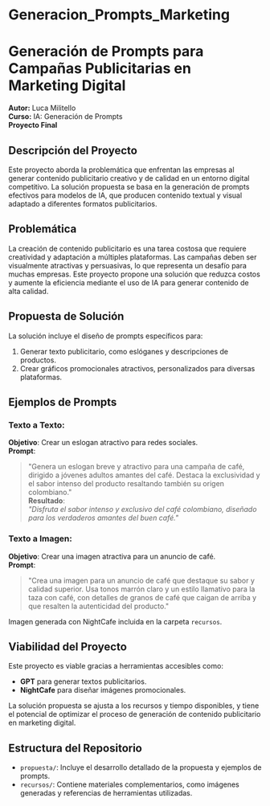 # Generacion_Prompts_Marketing
# Generación de Prompts para Campañas Publicitarias en Marketing Digital

**Autor:** Luca Militello  
**Curso:** IA: Generación de Prompts  
**Proyecto Final**  

## Descripción del Proyecto
Este proyecto aborda la problemática que enfrentan las empresas al generar contenido publicitario creativo y de calidad en un entorno digital competitivo. La solución propuesta se basa en la generación de prompts efectivos para modelos de IA, que producen contenido textual y visual adaptado a diferentes formatos publicitarios.

## Problemática
La creación de contenido publicitario es una tarea costosa que requiere creatividad y adaptación a múltiples plataformas. Las campañas deben ser visualmente atractivas y persuasivas, lo que representa un desafío para muchas empresas. Este proyecto propone una solución que reduzca costos y aumente la eficiencia mediante el uso de IA para generar contenido de alta calidad.

## Propuesta de Solución
La solución incluye el diseño de prompts específicos para:
1. Generar texto publicitario, como eslóganes y descripciones de productos.
2. Crear gráficos promocionales atractivos, personalizados para diversas plataformas.

## Ejemplos de Prompts
### Texto a Texto:
**Objetivo**: Crear un eslogan atractivo para redes sociales.  
**Prompt**:  
> "Genera un eslogan breve y atractivo para una campaña de café, dirigido a jóvenes adultos amantes del café. Destaca la exclusividad y el sabor intenso del producto resaltando también su origen colombiano."  
**Resultado**:  
*"Disfruta el sabor intenso y exclusivo del café colombiano, diseñado para los verdaderos amantes del buen café."*

### Texto a Imagen:
**Objetivo**: Crear una imagen atractiva para un anuncio de café.  
**Prompt**:  
> "Crea una imagen para un anuncio de café que destaque su sabor y calidad superior. Usa tonos marrón claro y un estilo llamativo para la taza con café, con detalles de granos de café que caigan de arriba y que resalten la autenticidad del producto."  

Imagen generada con NightCafe incluida en la carpeta `recursos`.

## Viabilidad del Proyecto
Este proyecto es viable gracias a herramientas accesibles como:
- **GPT** para generar textos publicitarios.
- **NightCafe** para diseñar imágenes promocionales.

La solución propuesta se ajusta a los recursos y tiempo disponibles, y tiene el potencial de optimizar el proceso de generación de contenido publicitario en marketing digital.

## Estructura del Repositorio
- `propuesta/`: Incluye el desarrollo detallado de la propuesta y ejemplos de prompts.
- `recursos/`: Contiene materiales complementarios, como imágenes generadas y referencias de herramientas utilizadas.

